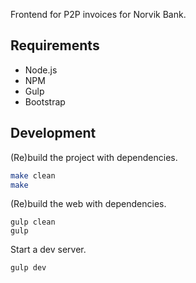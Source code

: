 Frontend for P2P invoices for Norvik Bank.

Requirements
------------
- Node.js
- NPM
- Gulp
- Bootstrap


Development
------------

(Re)build the project with dependencies.
```bash
make clean
make
```

(Re)build the web with dependencies.
```
gulp clean
gulp
```

Start a dev server.
```
gulp dev
```
